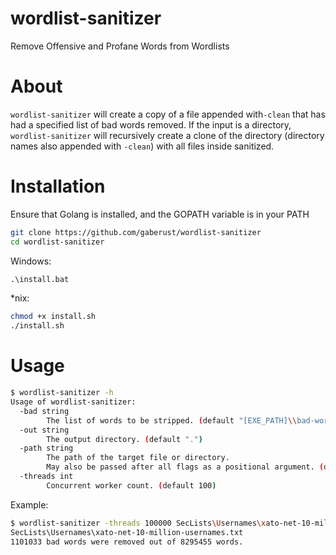 # wordlist-sanitizer
Remove Offensive and Profane Words from Wordlists

# About
`wordlist-sanitizer` will create a copy of a file appended with`-clean` that has had a specified list of bad words removed.
If the input is a directory, `wordlist-sanitizer` will recursively create a clone of the directory (directory names also appended with `-clean`) with all files inside sanitized.

# Installation
Ensure that Golang is installed, and the GOPATH variable is in your PATH

```bash
git clone https://github.com/gaberust/wordlist-sanitizer
cd wordlist-sanitizer
```

Windows:
```ps
.\install.bat
```

*nix:
```bash
chmod +x install.sh
./install.sh
```

# Usage
```bash
$ wordlist-sanitizer -h
Usage of wordlist-sanitizer:
  -bad string
        The list of words to be stripped. (default "[EXE_PATH]\\bad-words.txt")
  -out string
        The output directory. (default ".")
  -path string
        The path of the target file or directory.
        May also be passed after all flags as a positional argument. (default ".")
  -threads int
        Concurrent worker count. (default 100)
```

Example:
```bash
$ wordlist-sanitizer -threads 100000 SecLists\Usernames\xato-net-10-million-usernames.txt
SecLists\Usernames\xato-net-10-million-usernames.txt
1101033 bad words were removed out of 8295455 words.
```
